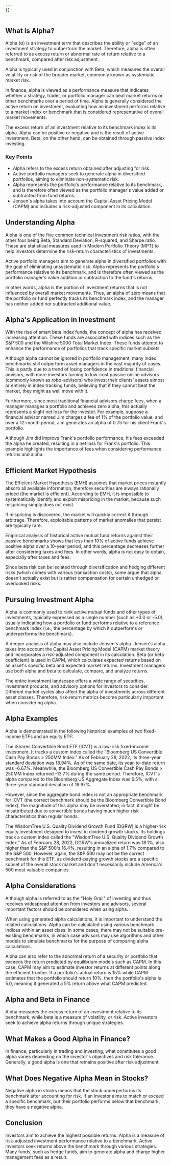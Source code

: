 ```yaml
---
{}
---
```


## What is Alpha?

Alpha (α) is an investment term that describes the ability or "edge" of an investment strategy to outperform the market. Therefore, alpha is often referred to as excess return or abnormal rate of return relative to a benchmark, compared after risk adjustment.

Alpha is typically used in conjunction with Beta, which measures the overall volatility or risk of the broader market, commonly known as systematic market risk.

In finance, alpha is viewed as a performance measure that indicates whether a strategy, trader, or portfolio manager can beat market returns or other benchmarks over a period of time. Alpha is generally considered the active return on investment, evaluating how an investment performs relative to a market index or benchmark that is considered representative of overall market movements.

The excess return of an investment relative to its benchmark index is its alpha. Alpha can be positive or negative and is the result of active investment. Beta, on the other hand, can be obtained through passive index investing.

### Key Points

- Alpha refers to the excess return obtained after adjusting for risk.
- Active portfolio managers seek to generate alpha in diversified portfolios, aiming to eliminate non-systematic risk.
- Alpha represents the portfolio's performance relative to its benchmark, and is therefore often viewed as the portfolio manager's value added or subtracted from fund returns.
- Jensen's alpha takes into account the Capital Asset Pricing Model (CAPM) and includes a risk-adjusted component in its calculation.

## Understanding Alpha

Alpha is one of the five common technical investment risk ratios, with the other four being Beta, Standard Deviation, R-squared, and Sharpe ratio. These are statistical measures used in Modern Portfolio Theory (MPT) to help investors determine the risk-return characteristics of investments.

Active portfolio managers aim to generate alpha in diversified portfolios with the goal of eliminating unsystematic risk. Alpha represents the portfolio's performance relative to its benchmark, and is therefore often viewed as the portfolio manager's value addition or subtraction to the fund's returns.

In other words, alpha is the portion of investment returns that is not influenced by overall market movements. Thus, an alpha of zero means that the portfolio or fund perfectly tracks its benchmark index, and the manager has neither added nor subtracted additional value.

## Alpha's Application in Investment

With the rise of smart beta index funds, the concept of alpha has received increasing attention. These funds are associated with indices such as the S&P 500 and the Wilshire 5000 Total Market Index. These funds attempt to enhance the performance of portfolios that track specific market subsets.

Although alpha cannot be ignored in portfolio management, many index benchmarks still outperform asset managers in the vast majority of cases. This is partly due to a trend of losing confidence in traditional financial advisors, with more investors turning to low-cost passive online advisors (commonly known as robo-advisors) who invest their clients' assets almost or entirely in index tracking funds, believing that if they cannot beat the market, they might as well move with it.

Furthermore, since most traditional financial advisors charge fees, when a manager manages a portfolio and achieves zero alpha, this actually represents a slight net loss for the investor. For example, suppose a financial advisor named Jim charges a fee of 1% of the portfolio value, and over a 12-month period, Jim generates an alpha of 0.75 for his client Frank's portfolio.

Although Jim did improve Frank's portfolio performance, his fees exceeded the alpha he created, resulting in a net loss for Frank's portfolio. This example highlights the importance of fees when considering performance returns and alpha.

## Efficient Market Hypothesis

The Efficient Market Hypothesis (EMH) assumes that market prices instantly absorb all available information, therefore securities are always rationally priced (the market is efficient). According to EMH, it is impossible to systematically identify and exploit mispricing in the market, because such mispricing simply does not exist.

If mispricing is discovered, the market will quickly correct it through arbitrage. Therefore, exploitable patterns of market anomalies that persist are typically rare.

Empirical analysis of historical active mutual fund returns against their passive benchmarks shows that less than 10% of active funds achieve positive alpha over a 10-year period, and this percentage decreases further after considering taxes and fees. In other words, alpha is not easy to obtain, especially after taxes and fees.

Since beta risk can be isolated through diversification and hedging different risks (which comes with various transaction costs), some argue that alpha doesn't actually exist but is rather compensation for certain unhedged or overlooked risks.

## Pursuing Investment Alpha

Alpha is commonly used to rank active mutual funds and other types of investments, typically expressed as a single number (such as +3.0 or -5.0), usually indicating how a portfolio or fund performs relative to a reference benchmark index (i.e., the percentage by which it outperforms or underperforms the benchmark).

A deeper analysis of alpha may also include Jensen's alpha. Jensen's alpha takes into account the Capital Asset Pricing Model (CAPM) market theory and incorporates a risk-adjusted component in its calculation. Beta (or beta coefficient) is used in CAPM, which calculates expected returns based on an asset's specific beta and expected market returns. Investment managers use both alpha and beta to calculate, compare, and analyze returns.

The entire investment landscape offers a wide range of securities, investment products, and advisory options for investors to consider. Different market cycles also affect the alpha of investments across different asset classes. Therefore, risk-return metrics become particularly important when considering alpha.

## Alpha Examples

Alpha is demonstrated in the following historical examples of two fixed-income ETFs and an equity ETF:

The iShares Convertible Bond ETF (ICVT) is a low-risk fixed-income investment. It tracks a custom index called the "Bloomberg US Convertible Cash Pay Bonds > 250MM Index." As of February 28, 2022, its three-year standard deviation was 18.94%. As of the same date, its year-to-date return was -6.67%. Meanwhile, the Bloomberg US Convertible Cash Pay Bonds > 250MM Index returned -13.7% during the same period. Therefore, ICVT's alpha compared to the Bloomberg US Aggregate Index was 6.5%, with a three-year standard deviation of 18.97%.

However, since the aggregate bond index is not an appropriate benchmark for ICVT (the correct benchmark should be the Bloomberg Convertible Bond Index), the magnitude of this alpha may be overstated; in fact, it might be misattributed due to convertible bonds having much higher risk characteristics than regular bonds.

The WisdomTree U.S. Quality Dividend Growth Fund (DGRW) is a higher-risk equity investment designed to invest in dividend growth stocks. Its holdings track a custom index called the "WisdomTree U.S. Quality Dividend Growth Index." As of February 28, 2022, DGRW's annualized return was 18.1%, also higher than the S&P 500's 16.4%, resulting in an alpha of 1.7% compared to the S&P 500. However, again, the S&P 500 may not be the correct benchmark for this ETF, as dividend-paying growth stocks are a specific subset of the overall stock market and don't necessarily include America's 500 most valuable companies.

## Alpha Considerations

Although alpha is referred to as the "Holy Grail" of investing and thus receives widespread attention from investors and advisors, several important factors should be considered when using alpha.

When using generated alpha calculations, it is important to understand the related calculations. Alpha can be calculated using various benchmark indices within an asset class. In some cases, there may not be suitable pre-existing benchmarks, in which case advisors may use algorithms and other models to simulate benchmarks for the purpose of comparing alpha calculations.

Alpha can also refer to the abnormal return of a security or portfolio that exceeds the return predicted by equilibrium models such as CAPM. In this case, CAPM may aim to estimate investor returns at different points along the efficient frontier. If a portfolio's actual return is 15% while CAPM estimates that the portfolio should return 10%, then the portfolio's alpha is 5.0, meaning it generated a 5% return above what CAPM predicted.

## Alpha and Beta in Finance

Alpha measures the excess return of an investment relative to its benchmark, while beta is a measure of volatility, or risk. Active investors seek to achieve alpha returns through unique strategies.

## What Makes a Good Alpha in Finance?

In finance, particularly in trading and investing, what constitutes a good alpha varies depending on the investor's objectives and risk tolerance. Generally, a good alpha is one that remains positive after risk adjustment.

## What Does Negative Alpha Mean in Stocks?

Negative alpha in stocks means that the stock underperforms its benchmark after accounting for risk. If an investor aims to match or exceed a specific benchmark, but their portfolio performs below that benchmark, they have a negative alpha.

## Conclusion

Investors aim to achieve the highest possible returns. Alpha is a measure of risk-adjusted investment performance relative to a benchmark. Active investors seek returns above the benchmark through various strategies. Many funds, such as hedge funds, aim to generate alpha and charge higher management fees as a result.